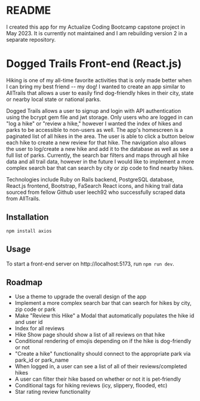 # README

I created this app for my Actualize Coding Bootcamp capstone project in May 2023. It is currently not maintained and I am rebuilding version 2 in a separate repository.

# Dogged Trails Front-end (React.js)

Hiking is one of my all-time favorite activities that is only made better when I can bring my best friend -- my dog! I wanted to create an app similar to AllTrails that allows a user to easily find dog-friendly hikes in their city, state or nearby local state or national parks.

Dogged Trails allows a user to signup and login with API authentication using the bcrypt gem file and jwt storage. Only users who are logged in can "log a hike" or "review a hike," however I wanted the index of hikes and parks to be accessible to non-users as well. The app's homescreen is a paginated list of all hikes in the area. The user is able to click a button below each hike to create a new review for that hike. The navigation also allows the user to log/create a new hike and add it to the database as well as see a full list of parks. Currently, the search bar filters and maps through all hike data and all trail data, however in the future I would like to implement a more complex search bar that can search by city or zip code to find nearby hikes.

Technologies include Ruby on Rails backend, PostgreSQL database, React.js frontend, Bootstrap, FaSearch React icons, and hiking trail data sourced from fellow Github user leech92 who successfully scraped data from AllTrails.

## Installation

`npm install axios`

## Usage

To start a front-end server on http://localhost:5173, run `npm run dev`.

## Roadmap

- Use a theme to upgrade the overall design of the app
- Implement a more complex search bar that can search for hikes by city, zip code or park
- Make "Review this Hike" a Modal that automatically populates the hike id and user id
- Index for all reviews
- Hike Show page should show a list of all reviews on that hike
- Conditional rendering of emojis depending on if the hike is dog-friendly or not
- "Create a hike" functionality should connect to the appropriate park via park_id or park_name
- When logged in, a user can see a list of all of their reviews/completed hikes
- A user can filter their hike based on whether or not it is pet-friendly
- Conditional tags for hiking reviews (icy, slippery, flooded, etc)
- Star rating review functionality
